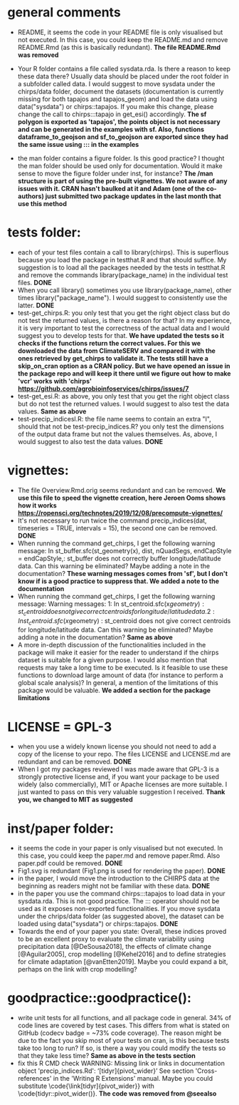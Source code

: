 # general comments 

*	README, it seems the code in your README file is only visualised but not executed. In this case, you could keep the README.md and remove README.Rmd (as this is basically redundant). **The file README.Rmd was removed**

*	Your R folder contains a file called sysdata.rda. Is there a reason to keep these data there? Usually data should be placed under the root folder in a subfolder called data. I would suggest to move sysdata under the chirps/data folder, document the datasets (documentation is currently missing for both tapajos and tapajos_geom) and load the data using data("sysdata") or chirps::tapajos. If you make this change, please change the call to chirps:::tapajo in get_esi() accordingly. **The sf polygon is exported as 'tapajos', the points object is not necessary and can be generated in the examples with sf. Also, functions dataframe_to_geojson and sf_to_geojson are exported since they had the same issue using ::: in the examples**

*	the man folder contains a figure folder. Is this good practice? I thought the man folder should be used only for documentation. Would it make sense to move the figure folder under inst, for instance? **The /man structure is part of using the pre-built vignettes. We not aware of any issues with it. CRAN hasn't baulked at it and Adam (one of the co-authors) just submitted two package updates in the last month that use this method**

#	tests folder:

* each of your test files contain a call to library(chirps). This is superflous because you load the package in testthat.R and that should suffice. My suggestion is to load all the packages needed by the tests in testthat.R and remove the commands library(package_name) in the individual test files. **DONE**
* When you call library() sometimes you use library(package_name), other times library("package_name"). I would suggest to consistently use the latter. **DONE**
* test-get_chirps.R: you only test that you get the right object class but do not test the returned values, is there a reason for that? In my experience, it is very important to test the correctness of the actual data and I would suggest you to develop tests for that. **We have updated the tests so it checks if the functions return the correct values. For this we downloaded the data from ClimateSERV and compared it with the ones retrieved by get_chirps to validate it. The tests still have a skip_on_cran option as a CRAN policy. But we have opened an issue in the package repo and will keep it there until we figure out how to make 'vcr' works with 'chirps' https://github.com/agrobioinfoservices/chirps/issues/7**
* test-get_esi.R: as above, you only test that you get the right object class but do not test the returned values. I would suggest to also test the data values. **Same as above**
* test-precip_indicesl.R: the file name seems to contain an extra "l", should that not be test-precip_indices.R? you only test the dimensions of the output data frame but not the values themselves. As, above, I would suggest to also test the data values. **DONE**

# vignettes:
* The file Overview.Rmd.orig seems redundant and can be removed. **We use this file to speed the vignette creation, here Jeroen Ooms shows how it works https://ropensci.org/technotes/2019/12/08/precompute-vignettes/**
* It's not necessary to run twice the command precip_indices(dat, timeseries = TRUE, intervals = 15), the second one can be removed. **DONE**
* When running the command get_chirps, I get the following warning message: In st_buffer.sfc(st_geometry(x), dist, nQuadSegs, endCapStyle = endCapStyle,: st_buffer does not correctly buffer longitude/latitude data. Can this warning be eliminated? Maybe adding a note in the documentation? **These warning messages comes from 'sf', but I don't know if is a good practice to suppress that. We added a note to the documentation**
* When running the command get_chirps, I get the following warning message: Warning messages: 1: In st_centroid.sfc(x$geometry) : st_centroid does not give correct centroids for longitude/latitude data. 2: In st_centroid.sfc(x$geometry) : st_centroid does not give correct centroids for longitude/latitude data. Can this warning be eliminated? Maybe adding a note in the documentation? **Same as above**
* A more in-depth discussion of the functionalities included in the package will make it easier for the reader to understand if the chirps dataset is suitable for a given purpose. I would also mention that requests may take a long time to be executed. Is it feasible to use these functions to download large amount of data (for instance to perform a global scale analysis)? In general, a mention of the limitations of this package would be valuable. **We added a section for the package limitations**

# LICENSE = GPL-3
* when you use a widely known license you should not need to add a copy of the license to your repo. The files LICENSE and LICENSE.md are redundant and can be removed. **DONE**
* When I got my packages reviewed I was made aware that GPL-3 is a strongly protective license and, if you want your package to be used widely (also commercially), MIT or Apache licenses are more suitable. I just wanted to pass on this very valuable suggestion I received. **Thank you, we changed to MIT as suggested**

# inst/paper folder:

* it seems the code in your paper is only visualised but not executed. In this case, you could keep the paper.md and remove paper.Rmd. Also paper.pdf could be removed. **DONE**
* Fig1.svg is redundant (Fig1.png is used for rendering the paper). **DONE**
* in the paper, I would move the introduction to the CHIRPS data at the beginning as readers might not be familiar with these data. **DONE**
* in the paper you use the command chirps:::tapajos to load data in your sysdata.rda. This is not good practice. The ::: operator should not be used as it exposes non-exported functionalities. If you move sysdata under the chrips/data folder (as suggested above), the dataset can be loaded using data("sysdata") or chirps::tapajos. **DONE**
* Towards the end of your paper you state: Overall, these indices proved to be an excellent proxy to evaluate the climate variability using precipitation data [@DeSousa2018], the effects of climate change [@Aguilar2005], crop modelling [@Kehel2016] and to define strategies for climate adaptation [@vanEtten2019]. Maybe you could expand a bit, perhaps on the link with crop modelling?

# goodpractice::goodpractice():

* write unit tests for all functions, and all package code in general. 34% of code lines are covered by test cases. This differs from what is stated on GitHub (codecv badge = ~73% code coverage). The reason might be due to the fact you skip most of your tests on cran, is this because tests take too long to run? If so, is there a way you could modify the tests so that they take less time? **Same as above in the tests section**
* fix this R CMD check WARNING: Missing link or links in documentation object 'precip_indices.Rd': ‘[tidyr]{pivot_wider}’ See section 'Cross-references' in the 'Writing R Extensions' manual. Maybe you could substitute \code{\link[tidyr]{pivot_wider}} with \code{tidyr::pivot_wider()}. **The code was removed from @seealso**

